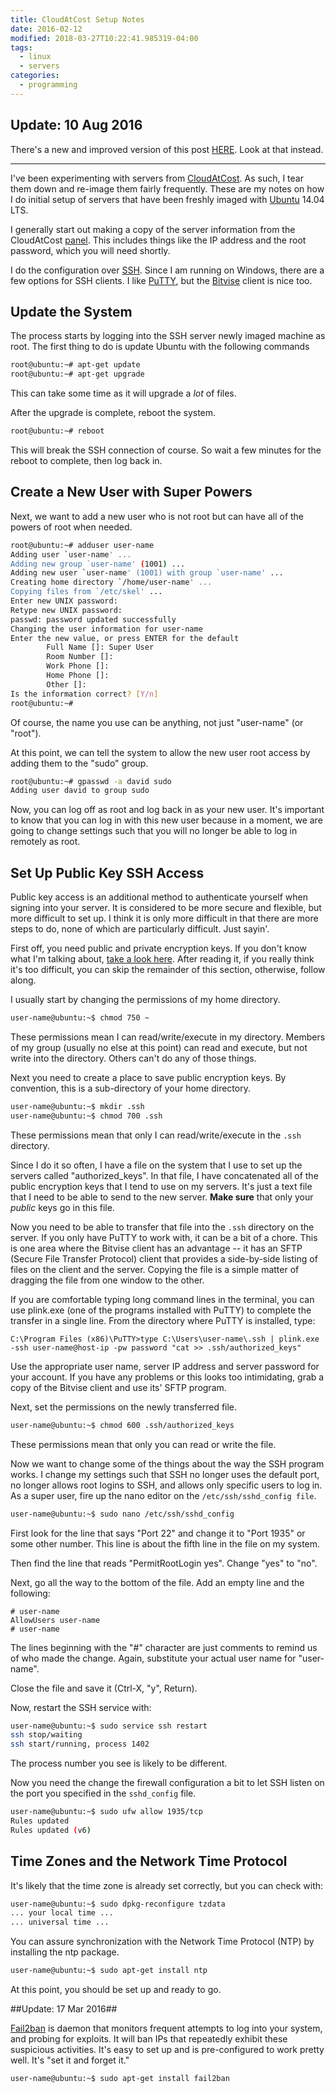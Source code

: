 ```yaml
---
title: CloudAtCost Setup Notes
date: 2016-02-12
modified: 2018-03-27T10:22:41.985319-04:00
tags:
  - linux
  - servers
categories:
  - programming
---
```


## Update: 10 Aug 2016 ##
There's a new and improved version of this post [HERE](https://yo-dave.com/2016/08/10/my-server-setup-process/). Look at that instead.


----------
 

I've been experimenting with servers from [CloudAtCost](http://cloudatcost.com/). As such, I tear them down and re-image them fairly frequently. These are my notes on how I do initial setup of servers that have been freshly imaged with [Ubuntu](http://www.ubuntu.com/) 14.04 LTS.

<!--more-->

I generally start out making a copy of the server information from the CloudAtCost [panel](https://panel.cloudatcost.com). This includes things like the IP address and the root password, which you will need shortly.

I do the configuration over [SSH](https://en.wikipedia.org/wiki/Secure_Shell). Since I am running on Windows, there are a few options for SSH clients. I like [PuTTY](http://www.putty.org/), but the [Bitvise](https://www.bitvise.com/ssh-client-download) client is nice too.

## Update the System ##

The process starts by logging into the SSH server newly imaged machine as root. The first thing to do is update Ubuntu with the following commands

```bash
root@ubuntu:~# apt-get update
root@ubuntu:~# apt-get upgrade
```

This can take some time as it will upgrade a *lot* of files.

After the upgrade is complete, reboot the system.

```bash
root@ubuntu:~# reboot
```

This will break the SSH connection of course. So wait a few minutes for the reboot to complete, then log back in.

## Create a New User with Super Powers ##

Next, we want to add a new user who is not root but can have all of the powers of root when needed.

```bash
root@ubuntu:~# adduser user-name
Adding user `user-name' ...
Adding new group `user-name' (1001) ...
Adding new user `user-name' (1001) with group `user-name' ...
Creating home directory `/home/user-name' ...
Copying files from `/etc/skel' ...
Enter new UNIX password:
Retype new UNIX password:
passwd: password updated successfully
Changing the user information for user-name
Enter the new value, or press ENTER for the default
        Full Name []: Super User
        Room Number []:
        Work Phone []:
        Home Phone []:
        Other []:
Is the information correct? [Y/n]
root@ubuntu:~# 
```

Of course, the name you use can be anything, not just "user-name" (or "root").

At this point, we can tell the system to allow the new user root access by adding them to the "sudo" group.

```bash
root@ubuntu:~# gpasswd -a david sudo
Adding user david to group sudo
```

Now, you can log off as root and log back in as your new user. It's important to know that you can log in with this new user because in a moment, we are going to change settings such that you will no longer be able to log in remotely as root.

## Set Up Public Key SSH Access ##

Public key access is an additional method to authenticate yourself when signing into your server. It is considered to be more secure and flexible, but more difficult to set up. I think it is only more difficult in that there are more steps to do, none of which are particularly difficult. Just sayin'.

First off, you need public and private encryption keys. If you don't know what I'm talking about, [take a look here](http://tartarus.org/~simon/putty-snapshots/htmldoc/Chapter8.html). After reading it, if you really think it's too difficult, you can skip the remainder of this section, otherwise, follow along.

I usually start by changing the permissions of my home directory.

```bash
user-name@ubuntu:~$ chmod 750 ~
```

These permissions mean I can read/write/execute in my directory. Members of my group (usually no else at this point) can read and execute, but not write into the directory. Others can't do any of those things.

Next you need to create a place to save public encryption keys. By convention, this is a sub-directory of your home directory.

```bash
user-name@ubuntu:~$ mkdir .ssh
user-name@ubuntu:~$ chmod 700 .ssh
```

These permissions mean that only I can read/write/execute in the `.ssh` directory.

Since I do it so often, I have a file on the system that I use to set up the servers called "authorized_keys". In that file, I have concatenated all of the public encryption keys that I tend to use on my servers. It's just a text file that I need to be able to send to the new server. **Make sure** that only your *public* keys go in this file.

Now you need to be able to transfer that file into the <code>.ssh</code> directory on the server. If you only have PuTTY to work with, it can be a bit of a chore. This is one area where the Bitvise client has an advantage -- it has an SFTP (Secure File Transfer Protocol) client that provides a side-by-side listing of files on the client and the server. Copying the file is a simple matter of dragging the file from one window to the other.

If you are comfortable typing long command lines in the terminal, you can use plink.exe (one of the programs installed with PuTTY) to complete the transfer in a single line. From the directory where PuTTY is installed, type:

```batchfile
C:\Program Files (x86)\PuTTY>type C:\Users\user-name\.ssh | plink.exe -ssh user-name@host-ip -pw password "cat >> .ssh/authorized_keys"
```

Use the appropriate user name, server IP address and server password for your account. If you have any problems or this looks too intimidating, grab a copy of the Bitvise client and use its' SFTP program.

Next, set the permissions on the newly transferred file.

```bash
user-name@ubuntu:~$ chmod 600 .ssh/authorized_keys
```

These permissions mean that only you can read or write the file.

Now we want to change some of the things about the way the SSH program works. I change my settings such that SSH no longer uses the default port, no longer allows root logins to SSH, and allows only specific users to log in. As a super user, fire up the nano editor on the `/etc/ssh/sshd_config file`.

```bash
user-name@ubuntu:~$ sudo nano /etc/ssh/sshd_config
```

First look for the line that says "Port 22" and change it to "Port 1935" or some other number. This line is about the fifth line in the file on my system.

Then find the line that reads "PermitRootLogin yes". Change "yes" to "no".

Next, go all the way to the bottom of the file. Add an empty line and the following:

```text
# user-name
AllowUsers user-name
# user-name
```

The lines beginning with the "#" character are just comments to remind us of who made the change. Again, substitute your actual user name for "user-name".

Close the file and save it (Ctrl-X, "y", Return).

Now, restart the SSH service with:

```bash
user-name@ubuntu:~$ sudo service ssh restart
ssh stop/waiting
ssh start/running, process 1402
```

The process number you see is likely to be different.

Now you need the change the firewall configuration a bit to let SSH listen on the port you specified in the `sshd_config` file.

```bash
user-name@ubuntu:~$ sudo ufw allow 1935/tcp
Rules updated
Rules updated (v6)
```

## Time Zones and the Network Time Protocol ##

It's likely that the time zone is already set correctly, but you can check with:

```bash
user-name@ubuntu:~$ sudo dpkg-reconfigure tzdata
... your local time ...
... universal time ...
```

You can assure synchronization with the Network Time Protocol (NTP) by installing the ntp package.

```bash
user-name@ubuntu:~$ sudo apt-get install ntp
```

At this point, you should be set up and ready to go.

##Update: 17 Mar 2016##

[Fail2ban](http://www.fail2ban.org/wiki/index.php/Main_Page) is daemon that monitors frequent attempts to log into your system, and probing for exploits. It will ban IPs that repeatedly exhibit these suspicious activities. It's easy to set up and is pre-configured to work pretty well. It's "set it and forget it."

```bash
user-name@ubuntu:~$ sudo apt-get install fail2ban
```